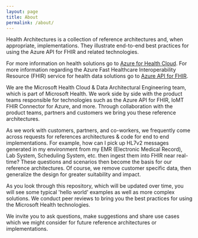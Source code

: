 ```yaml
---
layout: page
title: About
permalink: /about/
---
```


Health Architectures is a collection of reference architectures and, when appropriate, implementations. They illustrate end-to-end best practices for using the Azure API for FHIR and related technologies.

For more information on health solutions go to [Azure for Health Cloud](https://azure.microsoft.com/en-us/industries/healthcare/). For more information regarding the Azure Fast Healthcare Interoperability Resource (FHIR) service for health data solutions go to [Azure API for FHIR](https://azure.microsoft.com/en-us/services/azure-api-for-fhir/).

We are the Microsoft Health Cloud & Data Architectural Engineering team, which is part of Microsoft Health. We work side by side with the product teams responsible for technologies such as the Azure API for FHIR, IoMT FHIR Connector for Azure, and more. Through collaboration with the product teams, partners and customers we bring you these reference architectures.

As we work with customers, partners, and co-workers, we frequently come across requests for references architectures & code for end to end implementations. For example, how can I pick up HL7v2 messages generated in my environment from my EMR (Electronic Medical Record), Lab System, Scheduling System, etc. then ingest them into FHIR near real-time? These questions and scenarios then become the basis for our reference architectures. Of course, we remove customer specific data, then generalize the design for greater suitability and impact.

As you look through this repository, which will be updated over time, you will see some typical 'hello world' examples as well as more complex solutions. We conduct peer reviews to bring you the best practices for using the Microsoft Health technologies.

We invite you to ask questions, make suggestions and share use cases which we might consider for future reference architectures or implementations.
